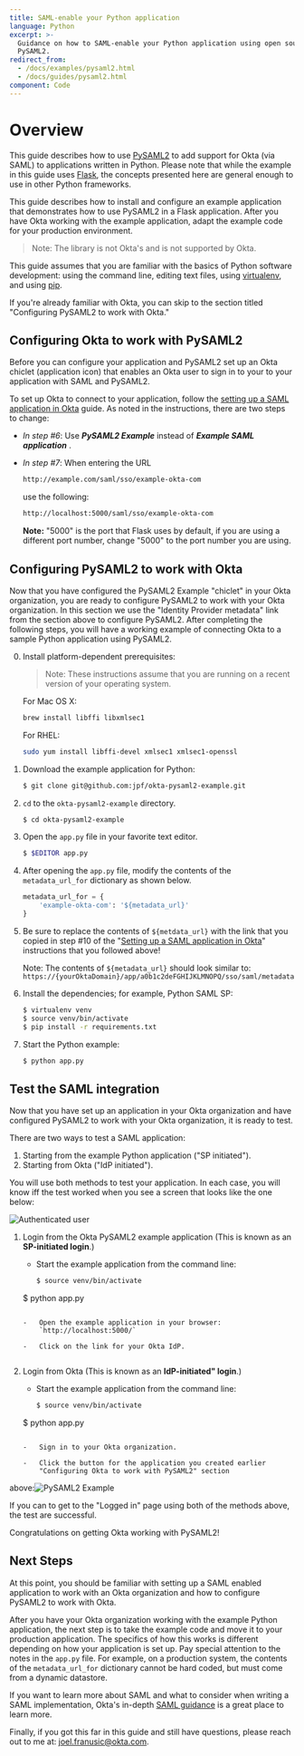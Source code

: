 ```yaml
---
title: SAML-enable your Python application
language: Python
excerpt: >-
  Guidance on how to SAML-enable your Python application using open source
  PySAML2.
redirect_from:
  - /docs/examples/pysaml2.html
  - /docs/guides/pysaml2.html
component: Code
---
```


# Overview

This guide describes how to use [PySAML2](https://github.com/rohe/pysaml2) to add support
for Okta (via SAML) to applications written in Python. Please note that while the example in this guide uses
[Flask](http://flask.pocoo.org/), the concepts presented here are general enough to use in other Python frameworks.

This guide describes how to install and configure an example
application that demonstrates how to use PySAML2 in a Flask application.
After you have Okta working with the example application,
adapt the example code for your production environment.

>Note: The library is not Okta's and is not supported by Okta.

This guide assumes that you are familiar with the basics of Python
software development: using the command line, editing text files,
using [virtualenv](https://virtualenv.pypa.io/en/latest/), and using
[pip](https://en.wikipedia.org/wiki/Pip_%28package_manager%29).

If you're already familiar with Okta, you can skip to the
section titled "Configuring PySAML2 to work with Okta."


## Configuring Okta to work with PySAML2

Before you can configure your application and PySAML2 set up an
Okta chiclet (application icon) that enables an Okta user to sign in to your to your application with SAML and PySAML2.

To set up Okta to connect to your application, follow the
[setting up a SAML application in Okta](/docs/guides/setting_up_a_saml_application_in_okta)
guide. As noted in the instructions, there are two steps to change:

* *In step \#6*: Use ***PySAML2 Example*** instead of ***Example SAML application*** .
* *In step \#7*: When entering the URL

  ```bash
  http://example.com/saml/sso/example-okta-com
  ```

  use the following:

  ```bash
  http://localhost:5000/saml/sso/example-okta-com
  ```

  **Note:** "5000" is the port that Flask uses by default, if you are using a different port number, change "5000" to the port number you are using.


## Configuring PySAML2 to work with Okta

Now that you have configured the PySAML2 Example "chiclet" in your Okta organization, you
are ready to configure PySAML2 to work with your Okta organization. In this
section we use the "Identity Provider metadata" link from the
section above to configure PySAML2. After completing
the following steps, you will have a working example of connecting Okta to a sample Python application using PySAML2.

0.  Install platform-dependent prerequisites:

    > Note: These instructions assume that you are running on a recent version of your operating system.

    For Mac OS X:

    ```bash
    brew install libffi libxmlsec1
    ```

    For RHEL:

    ```bash
    sudo yum install libffi-devel xmlsec1 xmlsec1-openssl
    ```

1.  Download the example application for Python:

    ```bash
    $ git clone git@github.com:jpf/okta-pysaml2-example.git
    ```

2.  `cd` to the `okta-pysaml2-example` directory.

    ```bash
    $ cd okta-pysaml2-example
    ```

3.  Open the `app.py` file in your favorite text editor.

    ```bash
    $ $EDITOR app.py
    ```

4.  After opening the `app.py` file, modify the contents of the `metadata_url_for` dictionary as shown below.

    ``` python
    metadata_url_for = {
        'example-okta-com': '${metadata_url}'
    }
    ```

5.  Be sure to replace the contents of `${metdata_url}` with the link
    that you copied in step \#10 of the
    "[Setting up a SAML application in Okta](/docs/guides/setting_up_a_saml_application_in_okta)"
    instructions that you followed above!

    Note: The contents of `${metadata_url}` should look similar to: `https://{yourOktaDomain}/app/a0b1c2deFGHIJKLMNOPQ/sso/saml/metadata`

6.  Install the dependencies; for example, Python SAML SP:

    ```bash
    $ virtualenv venv
    $ source venv/bin/activate
    $ pip install -r requirements.txt
    ```

7.  Start the Python example:

    ```bash
    $ python app.py
    ```

## Test the SAML integration

Now that you have set up an application in your Okta organization and have
configured PySAML2 to work with your Okta organization, it is ready to test.

There are two ways to test a SAML application:

1. Starting from the example Python application ("SP initiated").
2. Starting from Okta ("IdP initiated").

You will use both methods to test your application. In each case, you will know iff the
test worked when you see a screen that looks like the one below:

![Authenticated user](/img/pysaml2-authenticated-user.png "Authenticated user")


1.  Login from the Okta PySAML2 example application (This is
    known as an **SP-initiated login**.)

    -   Start the example application from the command line:

    	```bash
    	$ source venv/bin/activate
	$ python app.py
	```

    -   Open the example application in your browser:
        `http://localhost:5000/`

    -   Click on the link for your Okta IdP.


2.  Login from Okta (This is known as an **IdP-initiated" login**.)

    -   Start the example application from the command line:

    	```bash
    	$ source venv/bin/activate
	$ python app.py
	```

    -   Sign in to your Okta organization.

    -   Click the button for the application you created earlier
        "Configuring Okta to work with PySAML2" section
above:![PySAML2 Example](/img/pysaml2-example-okta-chiclet.png "PySAML2 Example")

If you can to get to the "Logged in" page using both of the
methods above, the test are successful.

Congratulations on getting Okta working with PySAML2!

## Next Steps

At this point, you should be familiar with setting up a SAML enabled application
to work with an Okta organization and how to configure PySAML2 to work with Okta.

After you have your Okta organization working with the example Python
application, the next step is to take the example code and move
it to your production application. The specifics of how this works is
different depending on how your application is set
up. Pay special attention to the notes in the `app.py` file. For
example, on a production system, the contents of the
`metadata_url_for` dictionary cannot be hard coded, but must come
from a dynamic datastore.

If you want to learn more about SAML and what to consider when writing a SAML implementation, Okta's
in-depth [SAML guidance](/docs/getting_started/saml_guidance)
is a great place to learn more.

Finally, if you got this far in this guide and still have questions,
please reach out to me at: joel.franusic@okta.com.
